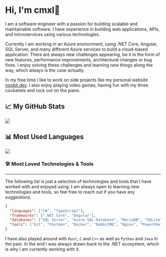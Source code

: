 # Hi, I'm **cmxl**👋

I am a software engineer with a passion for building scalable and maintainable software. I have experience in building web applications, APIs, and microservices using various technologies. 

Currently I am working in an Azure environment, using .NET Core, Angular, SQL Server, and many different Azure services to build a cloud-based application. There are always new challenges appearing, be it in the form of new features, performance improvements, architectural changes or bug fixes. I enjoy solving these challenges and learning new things along the way, which always is the case actually.

In my free time I like to work on side projects like my personal website [noobit.dev](https://www.noobit.dev). I also enjoy playing video games, having fun with my three cockatiels and rock out on the piano.

## 📈 My GitHub Stats

![](https://github-readme-stats.vercel.app/api?username=cmxl&show_icons=true&theme=dark&locale=en)

## 📊 Most Used Languages

![](https://github-readme-stats.vercel.app/api/top-langs?username=cmxl&show_icons=true&theme=dark&locale=en&layout=compact)

### 🛠️ Most Loved Technologies & Tools

---

The following list is just a selection of technologies and tools that I have worked with and enjoyed using. I am always open to learning new technologies and tools, so feel free to reach out if you have any suggestions.

```json
{
  "languages": ["C#", "TypeScript"],
  "frameworks": [".NET Core", "Angular"],
  "databases": ["SQL Server", "Azure SQL Database", "MariaDB", "SQLite", "Redis"],
  "tools": ["Git", "Postman", "Docker", "RabbitMQ", "Nginx", "PowerShell", "Webpack", "Grafana"]
}
```

I have also played around with `Rust`, `C` and `C++` as well as `Python` and `Java` in the past.
In the end I was always drawn back to the .NET ecosystem, which is why I am currently working with it.
